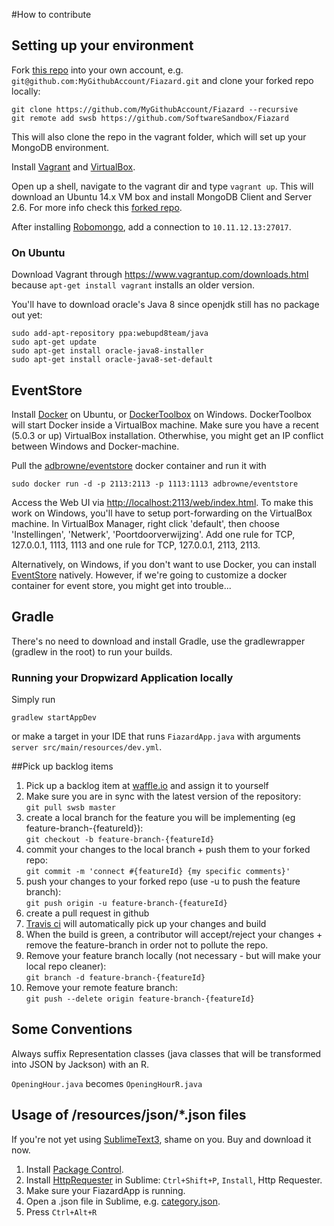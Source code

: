 #How to contribute

## Setting up your environment
Fork [this repo](https://github.com/SoftwareSandbox/Fiazard/) into your own account, e.g. `git@github.com:MyGithubAccount/Fiazard.git` and clone your forked repo locally:  
```
git clone https://github.com/MyGithubAccount/Fiazard --recursive
git remote add swsb https://github.com/SoftwareSandbox/Fiazard
```  
This will also clone the repo in the vagrant folder, which will set up your MongoDB environment.

Install [Vagrant](http://vagrantup.com) and [VirtualBox](https://www.virtualbox.org/wiki/Downloads).

Open up a shell, navigate to the vagrant dir and type `vagrant up`. This will download an Ubuntu 14.x VM box and install MongoDB Client and Server 2.6. For more info check this [forked repo](https://github.com/Sch3lp/ubuntu1404-mongodb26).

After installing [Robomongo](http://robomongo.org/), add a connection to `10.11.12.13:27017`.

### On Ubuntu
Download Vagrant through https://www.vagrantup.com/downloads.html because `apt-get install vagrant` installs an older version.

You'll have to download oracle's Java 8 since openjdk still has no package out yet:
```ssh
sudo add-apt-repository ppa:webupd8team/java
sudo apt-get update
sudo apt-get install oracle-java8-installer
sudo apt-get install oracle-java8-set-default
```

## EventStore

Install [Docker](https://www.docker.com/) on Ubuntu, or [DockerToolbox](https://www.docker.com/docker-toolbox) on Windows.
DockerToolbox will start Docker inside a VirtualBox machine. Make sure you have a recent (5.0.3 or up) VirtualBox installation. Otherwhise, you might get an IP conflict between Windows and Docker-machine.

Pull the [adbrowne/eventstore](https://hub.docker.com/r/adbrowne/eventstore/) docker container and run it with
```ssh
sudo docker run -d -p 2113:2113 -p 1113:1113 adbrowne/eventstore
```
Access the Web UI via [http://localhost:2113/web/index.html](http://localhost:2113/web/index.html).
To make this work on Windows, you'll have to setup port-forwarding on the VirtualBox machine.
In VirtualBox Manager, right click 'default', then choose 'Instellingen', 'Netwerk', 'Poortdoorverwijzing'.
Add one rule for TCP, 127.0.0.1, 1113, 1113 and one rule for TCP, 127.0.0.1, 2113, 2113.

Alternatively, on Windows, if you don't want to use Docker, you can install [EventStore](http://geteventstore.com) natively. However, if we're going to customize a docker container for event store, you might get into trouble...

## Gradle
There's no need to download and install Gradle, use the gradlewrapper (gradlew in the root) to run your builds.

### Running your Dropwizard Application locally
Simply run 
```
gradlew startAppDev
```
or make a target in your IDE that runs `FiazardApp.java` with arguments `server src/main/resources/dev.yml`.

##Pick up backlog items
1. Pick up a backlog item at [waffle.io](https://waffle.io/softwaresandbox/fiazard) and assign it to yourself
2. Make sure you are in sync with the latest version of the repository:  
  `git pull swsb master`
3. create a local branch for the feature you will be implementing (eg feature-branch-{featureId}):  
  `git checkout -b feature-branch-{featureId}`
4. commit your changes to the local branch + push them to your forked repo:  
  `git commit -m 'connect #{featureId} {my specific comments}'`
5. push your changes to your forked repo (use -u to push the feature branch):  
  `git push origin -u feature-branch-{featureId}`
6. create a pull request in github
7. [Travis ci](https://travis-ci.org/SoftwareSandbox/Fiazard) will automatically pick up your changes and build
8. When the build is green, a contributor will accept/reject your changes + remove the feature-branch in order not to pollute the repo.
9. Remove your feature branch locally (not necessary - but will make your local repo cleaner):  
  `git branch -d feature-branch-{featureId}`
10. Remove your remote feature branch:  
  `git push --delete origin feature-branch-{featureId}`

## Some Conventions

Always suffix Representation classes (java classes that will be transformed into JSON by Jackson) with an R.

`OpeningHour.java` becomes `OpeningHourR.java`

## Usage of /resources/json/*.json files
If you're not yet using [SublimeText3](http://www.sublimetext.com/3), shame on you. Buy and download it now.

1. Install [Package Control](https://sublime.wbond.net/installation#st3).
2. Install [HttpRequester](https://github.com/braindamageinc/SublimeHttpRequester) in Sublime: `Ctrl+Shift+P`, `Install`, Http Requester.
3. Make sure your FiazardApp is running.
4. Open a .json file in Sublime, e.g. [category.json](src/test/resources/json/categories.json).
5. Press `Ctrl+Alt+R`
